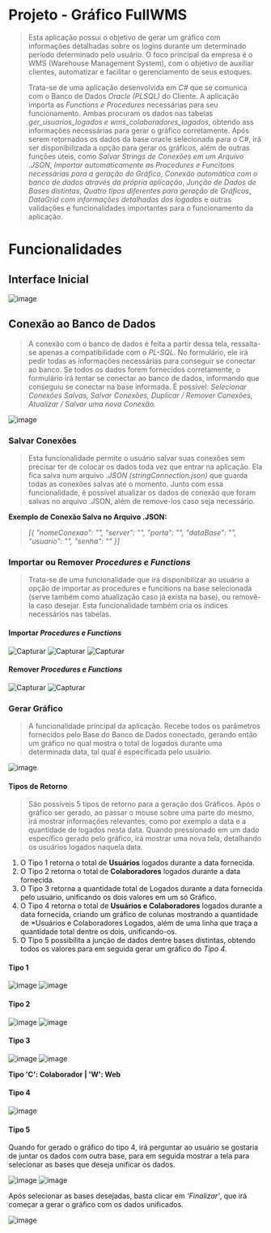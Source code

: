 # Projeto - Gráfico FullWMS

> Esta aplicação possui o objetivo de gerar um gráfico com informações detalhadas sobre os logins durante um determinado período determinado pelo usuário. O foco principal da empresa é o WMS (Warehouse Management System), com o objetivo de auxiliar clientes, automatizar e facilitar o gerenciamento de seus estoques.
> 
> Trata-se de uma aplicação desenvolvida em *C#* que se comunica com o Banco de Dados *Oracle (PLSQL)* do Cliente. A aplicação importa as *Functions e Procedures* necessárias para seu funcionamento. Ambas procuram os dados nas tabelas *ger_usuarios_logados e wms_colaboradores_logados*, obtendo ass informações necessárias para gerar o gráfico corretamente. Após serem retornados os dados da base oracle selecionada para o C#, irá ser disponibilizada a opção para gerar os gráficos, além de outras funções úteis, como *Salvar Strings de Conexões em um Arquivo .JSON*, *Importar automaticamente as Procedures e Funcitons necessárias para a geração do Gráfico*, *Conexão automática com o banco de dados através da própria aplicação*, *Junção de Dados de Bases distintas*, *Quatro tipos diferentes para geração de Gráficos*, *DataGrid com informações detalhadas dos logados* e outras validações e funcionalidades importantes para o funcionamento da aplicação.

# Funcionalidades
## Interface Inicial

![image](https://github.com/felipec-almeida/GraficoLogados/assets/122905385/6169b2d9-078c-4b4a-8eae-dc642436bf4b)

## Conexão ao Banco de Dados
> A conexão com o banco de dados é feita a partir dessa tela, ressalta-se apenas a compatibilidade com o *PL-SQL*. No formulário, ele irá pedir todas as informações necessárias para conseguir se conectar ao banco. Se todos os dados forem fornecidos corretamente, o formulário irá tentar se conectar ao banco de dados, informando que conseguiu se conectar na base informada. É possível: *Selecionar Conexões Salvas, Salvar Conexões, Duplicar / Remover Conexões, Atualizar / Salvar uma nova Conexão.*

![image](https://github.com/felipec-almeida/GraficoLogados/assets/122905385/f4f3334d-cb5e-4d32-8047-96b1f0874462)

### Salvar Conexões
> Esta funcionalidade permite o usuário salvar suas conexões sem precisar ter de colocar os dados toda vez que entrar na aplicação. Ela fica salva num arquivo *.JSON (stringConnection.json)* que guarda todas as conexões salvas até o momento. Junto com essa funcionalidade, é possível atualizar os dados de conexão que foram salvas no arquivo .JSON, além de remove-los caso seja necessário.

**Exemplo de Conexão Salva no Arquivo .JSON:**
> *[{
    "nomeConexao": "",
    "server": "",
    "porta": "",
    "dataBase": "",
    "usuario": "",
    "senha": ""
  }]*

### Importar ou Remover *Procedures e Functions*
> Trata-se de uma funcionalidade que irá disponibilizar ao usuário a opção de importar as procedures e funcitions na base selecionada (serve também como atualização caso já exista na base), ou removê-la caso desejar. Esta funcionalidade também cria os índices necessários nas tabelas.

#### Importar *Procedures e Functions*
![Capturar](https://github.com/felipec-almeida/GraficoLogados/assets/122905385/643d060a-3e72-4af8-a8cf-4d443c637be0)
![Capturar](https://github.com/felipec-almeida/GraficoLogados/assets/122905385/bcd1e505-d3e1-4e9e-89d5-5c992b2cea63)
![Capturar](https://github.com/felipec-almeida/GraficoLogados/assets/122905385/6a4ea502-591a-4a88-9605-fb514f719e91)

#### Remover *Procedures e Functions*
![Capturar](https://github.com/felipec-almeida/GraficoLogados/assets/122905385/0536ac9a-9f62-4fd9-bb85-91a424a277ba)
![Capturar](https://github.com/felipec-almeida/GraficoLogados/assets/122905385/5ee7d863-8b2a-408d-810f-d4b28f058202)

### Gerar Gráfico
> A funcionalidade principal da aplicação. Recebe todos os parâmetros fornecidos pelo Base do Banco de Dados conectado, gerando então um gráfico no qual mostra o total de logados durante uma determinada data, tal qual é especificada pelo usuário.
 
![image](https://github.com/felipec-almeida/GraficoLogados/assets/122905385/46aa7cd2-89ee-4b70-b2fb-bd363053366f)

#### Tipos de Retorno
> São possíveis 5 tipos de retorno para a geração dos Gráficos. Após o gráfico ser gerado, ao passar o mouse sobre uma parte do mesmo, irá mostrar informações relevantes, como por exemplo a data e a quantidade de logados nesta data. Quando pressionado em um dado específico gerado pelo gráfico, irá mostrar uma nova tela, detalhando os usuários logados naquela data.

1. O Tipo 1 retorna o total de **Usuários** logados durante a data fornecida.
2. O Tipo 2 retorna o total de **Colaboradores** logados durante a data fornecida.
3. O Tipo 3 retorna a quantidade total de Logados durante a data fornecida pelo usuário, unificando os dois valores em um só Gráfico.
4. O Tipo 4 retorna o total de **Usuários e Colaboradores** logados durante a data fornecida, criando um gráfico de colunas mostrando a quantidade de *Usuários e Colaboradores Logados, além de uma linha que traça a quantidade total dentre os dois, unificando-os.
5. O Tipo 5 possibilita a junção de dados dentre bases distintas, obtendo todos os valores para em seguida gerar um gráfico do *Tipo 4*.

#### Tipo 1
![image](https://github.com/felipec-almeida/GraficoLogados/assets/122905385/b9ac717b-e430-44af-a368-8ba0755bbe86)
![image](https://github.com/felipec-almeida/GraficoLogados/assets/122905385/89d80101-7767-495f-8b87-d708881c114e)


#### Tipo 2
![image](https://github.com/felipec-almeida/GraficoLogados/assets/122905385/78cf2bea-a83f-47e0-bb56-a24d72cdec44)
![image](https://github.com/felipec-almeida/GraficoLogados/assets/122905385/8fdfd54e-e91d-4de5-9770-78266264ba0e)


#### Tipo 3
![image](https://github.com/felipec-almeida/GraficoLogados/assets/122905385/4f061c94-d750-41a6-9f9a-253bbf38e82c)
![image](https://github.com/felipec-almeida/GraficoLogados/assets/122905385/4b0cbddb-d772-415c-b033-df8eb858d56b)

**Tipo 'C': Colaborador | 'W': Web**

#### Tipo 4
![image](https://github.com/felipec-almeida/GraficoLogados/assets/122905385/efe02a94-d7bb-45bd-bc62-f8d5ac15f3dd)

#### Tipo 5
Quando for gerado o gráfico do tipo 4, irá perguntar ao usuário se gostaria de juntar os dados com outra base, para em seguida mostrar a tela para selecionar as bases que deseja unificar os dados.

![image](https://github.com/felipec-almeida/GraficoLogados/assets/122905385/6f9fc6a3-6dff-43b2-9ffc-267edb4dc8a5)
![image](https://github.com/felipec-almeida/GraficoLogados/assets/122905385/9d6821f8-0364-4a57-930b-ada6ece0d583)

Após selecionar as bases desejadas, basta clicar em *'Finalizar'*, que irá começar a gerar o gráfico com os dados unificados.

![image](https://github.com/felipec-almeida/GraficoLogados/assets/122905385/1bda03d3-21a5-4b83-ace4-1b4fbc78c610)

